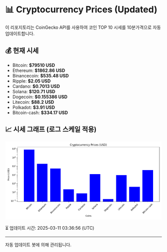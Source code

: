 
# 📊 Cryptocurrency Prices (Updated)

이 리포지토리는 CoinGecko API를 사용하여 코인 TOP 10 시세를 10분가격으로 자동 업데이트합니다.

## 💰 현재 시세
- Bitcoin: **$79510 USD**
- Ethereum: **$1862.86 USD**
- Binancecoin: **$535.48 USD**
- Ripple: **$2.05 USD**
- Cardano: **$0.7013 USD**
- Solana: **$120.71 USD**
- Dogecoin: **$0.155386 USD**
- Litecoin: **$88.2 USD**
- Polkadot: **$3.91 USD**
- Bitcoin-cash: **$334.17 USD**

## 📈 시세 그래프 (로그 스케일 적용)
![Crypto Prices](crypto_prices.png)

⏳ 업데이트 시간: 2025-03-11 03:36:56 (UTC)

---
자동 업데이트 봇에 의해 관리됩니다.

